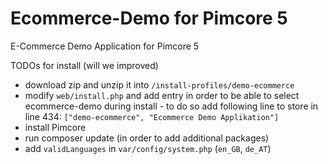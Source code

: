 # Ecommerce-Demo for Pimcore 5
E-Commerce Demo Application for Pimcore 5


TODOs for install (will we improved)
- download zip and unzip it into `/install-profiles/demo-ecommerce`
- modify `web/install.php` and add entry in order to be able to select ecommerce-demo during install - to do so 
  add following line to store in line 434: `["demo-ecommerce", "Ecommerce Demo Applikation"]`
- install Pimcore
- run composer update (in order to add additional packages)
- add `validLanguages` in `var/config/system.php` (`en_GB`, `de_AT`)
